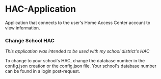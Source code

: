# HAC-Application
Application that connects to the user's Home Access Center account to view information.

<h3><b>Change School HAC</b></h3>
<i>This application was intended to be used with my school district's HAC</i>
<p>To change to your school's HAC, change the database number in the config.json creation or the config.json file.
Your school's database number can be found in a login post-request.<p/>


